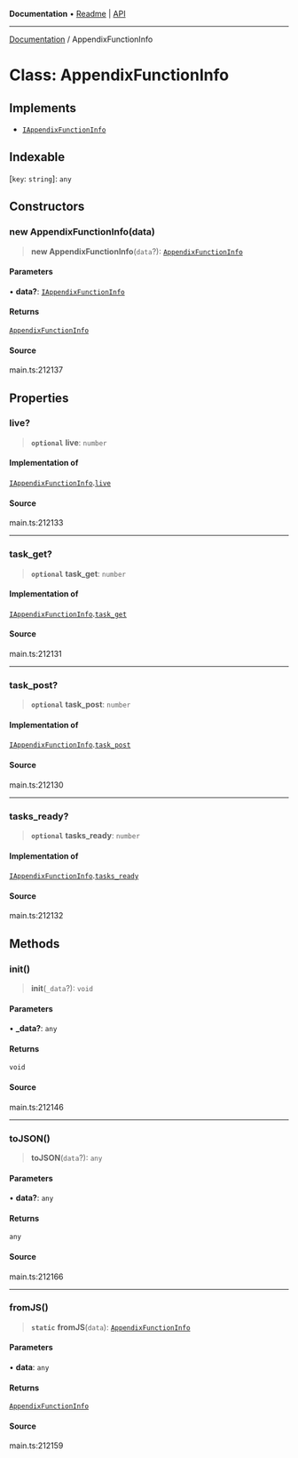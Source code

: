 **Documentation** • [Readme](../README.md) \| [API](../globals.md)

***

[Documentation](../README.md) / AppendixFunctionInfo

# Class: AppendixFunctionInfo

## Implements

- [`IAppendixFunctionInfo`](../interfaces/IAppendixFunctionInfo.md)

## Indexable

 \[`key`: `string`\]: `any`

## Constructors

### new AppendixFunctionInfo(data)

> **new AppendixFunctionInfo**(`data`?): [`AppendixFunctionInfo`](AppendixFunctionInfo.md)

#### Parameters

• **data?**: [`IAppendixFunctionInfo`](../interfaces/IAppendixFunctionInfo.md)

#### Returns

[`AppendixFunctionInfo`](AppendixFunctionInfo.md)

#### Source

main.ts:212137

## Properties

### live?

> **`optional`** **live**: `number`

#### Implementation of

[`IAppendixFunctionInfo`](../interfaces/IAppendixFunctionInfo.md).[`live`](../interfaces/IAppendixFunctionInfo.md#live)

#### Source

main.ts:212133

***

### task\_get?

> **`optional`** **task\_get**: `number`

#### Implementation of

[`IAppendixFunctionInfo`](../interfaces/IAppendixFunctionInfo.md).[`task_get`](../interfaces/IAppendixFunctionInfo.md#task_get)

#### Source

main.ts:212131

***

### task\_post?

> **`optional`** **task\_post**: `number`

#### Implementation of

[`IAppendixFunctionInfo`](../interfaces/IAppendixFunctionInfo.md).[`task_post`](../interfaces/IAppendixFunctionInfo.md#task_post)

#### Source

main.ts:212130

***

### tasks\_ready?

> **`optional`** **tasks\_ready**: `number`

#### Implementation of

[`IAppendixFunctionInfo`](../interfaces/IAppendixFunctionInfo.md).[`tasks_ready`](../interfaces/IAppendixFunctionInfo.md#tasks_ready)

#### Source

main.ts:212132

## Methods

### init()

> **init**(`_data`?): `void`

#### Parameters

• **\_data?**: `any`

#### Returns

`void`

#### Source

main.ts:212146

***

### toJSON()

> **toJSON**(`data`?): `any`

#### Parameters

• **data?**: `any`

#### Returns

`any`

#### Source

main.ts:212166

***

### fromJS()

> **`static`** **fromJS**(`data`): [`AppendixFunctionInfo`](AppendixFunctionInfo.md)

#### Parameters

• **data**: `any`

#### Returns

[`AppendixFunctionInfo`](AppendixFunctionInfo.md)

#### Source

main.ts:212159
